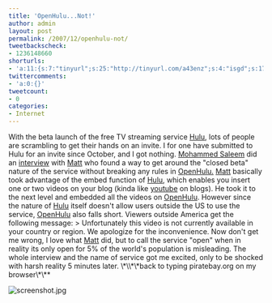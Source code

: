 ```yaml
---
title: 'OpenHulu...Not!'
author: admin
layout: post
permalink: /2007/12/openhulu-not/
tweetbackscheck:
- 1236148660
shorturls:
- 'a:11:{s:7:"tinyurl";s:25:"http://tinyurl.com/a43enz";s:4:"isgd";s:17:"http://is.gd/flok";s:5:"bitly";s:20:"http://bit.ly/32R917";s:5:"snipr";s:22:"http://snipr.com/9sw4k";s:5:"snurl";s:22:"http://snurl.com/9sw4k";s:7:"snipurl";s:24:"http://snipurl.com/9sw4k";s:4:"trim";s:17:"http://tr.im/4dec";s:5:"adjix";s:207:"(10 Jan 2008 temporary restriction: API requires valid partnerID or partnerEmail key in request. Contact us if this affects you.) Invalid Adjix request. API documentation @ http://web.adjix.com/AdjixAPI.html";s:4:"advu";s:203:"(10 Jan 2008 temporary restriction: API requires valid partnerID or partnerEmail key in request. Contact us if this affects you.) Invalid Adjix request. API documentation @ http://web.ad.vu/AdjixAPI.html";s:4:"zima";s:19:"http://zi.ma/65be09";s:9:"permalink";s:39:"http://hehe2.net/internet/openhulu-not/";}'
twittercomments:
- 'a:0:{}'
tweetcount:
- 0
categories:
- Internet
---
```

With the beta launch of the free TV streaming service [Hulu](http://www.hulu.com "Hulu"), lots of people are scrambling to get their hands on an invite. I for one have submitted to Hulu for an invite since October, and I got nothing. [Mohammed Saleem](http://www.muhammadsaleem.com/ "Mohammed Saleem") did an [interview](http://www.last100.com/2007/12/10/openhulu-setting-hulus-videos-free/ "interview") with [Matt](http://www.minds1anda.com/ "Matt") who found a way to get around the "closed beta" nature of the service without breaking any rules in [OpenHulu.](http://www.openhulu.com "OpenHulu.")
[Matt](http://www.minds1anda.com/ "Matt") basically took advantage of the embed function of [Hulu](http://www.hulu.com "Hulu"), which enables you insert one or two videos on your blog (kinda like [youtube](http://www.youtube.com "youtube") on blogs). He took it to the next level and embedded all the videos on [OpenHulu](http://www.openhulu.com "OpenHulu"). However since the nature of [Hulu](http://www.hulu.com "Hulu") itself doesn't allow users outside the US to use the service, [OpenHulu](http://www.openhulu.com "OpenHulu") also falls short. Viewers outside America get the following message:
\> Unfortunately this video is not currently available in your country or region. We apologize for the inconvenience.
Now don't get me wrong, I love what [Matt](http://www.minds1anda.com/ "Matt") did, but to call the service "open" when in reality its only open for 5% of the world's population is misleading. The whole interview and the name of service got me excited, only to be shocked with harsh reality 5 minutes later.
\\\*\\\\\*\\\*back to typing piratebay.org on my browser\\\*\\\*\*

![screenshot.jpg](/blog/wp-content/imagescaler/bca0bf47082e3983f5fa1850fed5aa9a.jpg)